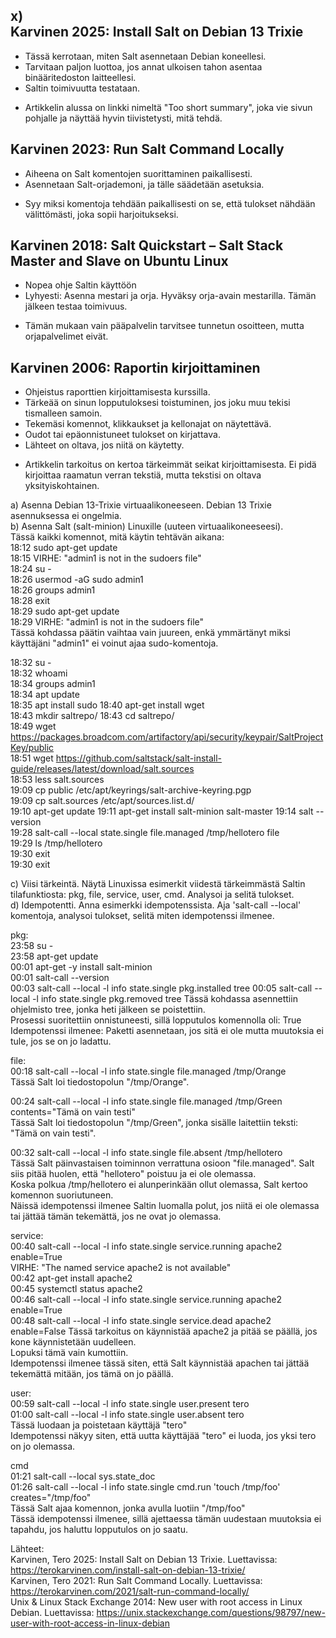 x)  
Karvinen 2025: Install Salt on Debian 13 Trixie  
-
- Tässä kerrotaan, miten Salt asennetaan Debian koneellesi.
- Tarvitaan paljon luottoa, jos annat ulkoisen tahon asentaa binääritedoston laitteellesi.
- Saltin toimivuutta testataan.
+ Artikkelin alussa on linkki nimeltä "Too short summary", joka vie sivun pohjalle ja näyttää hyvin tiivistetysti, mitä tehdä.

Karvinen 2023: Run Salt Command Locally  
-
- Aiheena on Salt komentojen suorittaminen paikallisesti.
- Asennetaan Salt-orjademoni, ja tälle säädetään asetuksia.
+ Syy miksi komentoja tehdään paikallisesti on se, että tulokset nähdään välittömästi, joka sopii harjoitukseksi.

Karvinen 2018: Salt Quickstart – Salt Stack Master and Slave on Ubuntu Linux  
-
- Nopea ohje Saltin käyttöön
- Lyhyesti: Asenna mestari ja orja. Hyväksy orja-avain mestarilla. Tämän jälkeen testaa toimivuus.
+ Tämän mukaan vain pääpalvelin tarvitsee tunnetun osoitteen, mutta orjapalvelimet eivät.

Karvinen 2006: Raportin kirjoittaminen  
-
- Ohjeistus raporttien kirjoittamisesta kurssilla.
- Tärkeää on sinun lopputuloksesi toistuminen, jos joku muu tekisi tismalleen samoin.
- Tekemäsi komennot, klikkaukset ja kellonajat on näytettävä.
- Oudot tai epäonnistuneet tulokset on kirjattava.
- Lähteet on oltava, jos niitä on käytetty.
+ Artikkelin tarkoitus on kertoa tärkeimmät seikat kirjoittamisesta. Ei pidä kirjoittaa raamatun verran tekstiä, mutta tekstisi on oltava yksityiskohtainen.

a) Asenna Debian 13-Trixie virtuaalikoneeseen. Debian 13 Trixie asennuksessa ei ongelmia.  
b) Asenna Salt (salt-minion) Linuxille (uuteen virtuaalikoneeseesi).  
Tässä kaikki komennot, mitä käytin tehtävän aikana:  
18:12 sudo apt-get update  
18:15 VIRHE: "admin1 is not in the sudoers file"  
18:24 su -  
18:26 usermod -aG sudo admin1  
18:26 groups admin1  
18:28 exit  
18:29 sudo apt-get update  
18:29 VIRHE: "admin1 is not in the sudoers file"  
Tässä kohdassa päätin vaihtaa vain juureen, enkä ymmärtänyt miksi käyttäjäni "admin1" ei voinut ajaa sudo-komentoja.  

18:32 su -  
18:32 whoami  
18:34 groups admin1  
18:34 apt update  
18:35 apt install sudo
18:40 apt-get install wget  
18:43 mkdir saltrepo/ 
18:43 cd saltrepo/  
18:49 wget https://packages.broadcom.com/artifactory/api/security/keypair/SaltProjectKey/public  
18:51 wget https://github.com/saltstack/salt-install-guide/releases/latest/download/salt.sources  
18:53 less salt.sources  
19:09 cp public /etc/apt/keyrings/salt-archive-keyring.pgp  
19:09 cp salt.sources /etc/apt/sources.list.d/  
19:10 apt-get update
19:11 apt-get install salt-minion salt-master
19:14 salt --version  
19:28 salt-call --local state.single file.managed /tmp/hellotero file  
19:29 ls /tmp/hellotero  
19:30 exit  
19:30 exit  

c) Viisi tärkeintä. Näytä Linuxissa esimerkit viidestä tärkeimmästä Saltin tilafunktiosta: pkg, file, service, user, cmd. Analysoi ja selitä tulokset.  
d) Idempotentti. Anna esimerkki idempotenssista. Aja 'salt-call --local' komentoja, analysoi tulokset, selitä miten idempotenssi ilmenee.  

pkg:  
23:58 su -  
23:58 apt-get update  
00:01 apt-get -y install salt-minion  
00:01 salt-call --version  
00:03 salt-call --local -l info state.single pkg.installed tree
00:05  salt-call --local -l info state.single pkg.removed tree
Tässä kohdassa asennettiin  ohjelmisto tree, jonka heti jälkeen se poistettiin.  
Prosessi suoritettiin onnistuneesti, sillä lopputulos komennolla oli: True
Idempotenssi ilmenee: Paketti asennetaan, jos sitä ei ole mutta muutoksia ei tule, jos se on jo ladattu.

file:  
00:18 salt-call --local -l info state.single file.managed /tmp/Orange  
Tässä Salt loi tiedostopolun "/tmp/Orange".  

00:24 salt-call --local -l info state.single file.managed /tmp/Green contents="Tämä on vain testi"  
Tässä Salt loi tiedostopolun "/tmp/Green", jonka sisälle laitettiin teksti: "Tämä on vain testi". 

00:32 salt-call --local -l info state.single file.absent /tmp/hellotero  
Tässä Salt päinvastaisen toiminnon verrattuna osioon "file.managed". Salt siis pitää huolen, että "hellotero" poistuu ja ei ole olemassa.  
Koska polkua /tmp/hellotero ei alunperinkään ollut olemassa, Salt kertoo komennon suoriutuneen.  
Näissä idempotenssi ilmenee Saltin luomalla polut, jos niitä ei ole olemassa tai jättää tämän tekemättä, jos ne ovat jo olemassa.

service:  
00:40 salt-call --local -l info state.single service.running apache2 enable=True  
VIRHE: "The named service apache2 is not available"  
00:42 apt-get install apache2  
00:45 systemctl status apache2  
00:46 salt-call --local -l info state.single service.running apache2 enable=True  
00:48 salt-call --local -l info state.single service.dead apache2 enable=False
Tässä tarkoitus on käynnistää apache2 ja pitää se päällä, jos kone käynnistetään uudelleen.  
Lopuksi tämä vain kumottiin.  
Idempotenssi ilmenee tässä siten, että Salt käynnistää apachen tai jättää tekemättä mitään, jos tämä on jo päällä.

user:  
00:59 salt-call --local -l info state.single user.present tero  
01:00 salt-call --local -l info state.single user.absent tero  
Tässä luodaan ja poistetaan käyttäjä "tero"  
Idempotenssi näkyy siten, että uutta käyttäjää "tero" ei luoda, jos yksi tero on jo olemassa.

cmd  
01:21 salt-call --local sys.state_doc  
01:26 salt-call --local -l info state.single cmd.run 'touch /tmp/foo' creates="/tmp/foo"  
Tässä Salt ajaa komennon, jonka avulla luotiin "/tmp/foo"  
Tässä idempotenssi ilmenee, sillä ajettaessa tämän uudestaan muutoksia ei tapahdu, jos haluttu lopputulos on jo saatu.  

Lähteet:  
Karvinen, Tero 2025: Install Salt on Debian 13 Trixie. Luettavissa: https://terokarvinen.com/install-salt-on-debian-13-trixie/  
Karvinen, Tero 2021: Run Salt Command Locally. Luettavissa: https://terokarvinen.com/2021/salt-run-command-locally/  
Unix & Linux Stack Exchange 2014: New user with root access in Linux Debian. Luettavissa: https://unix.stackexchange.com/questions/98797/new-user-with-root-access-in-linux-debian  
